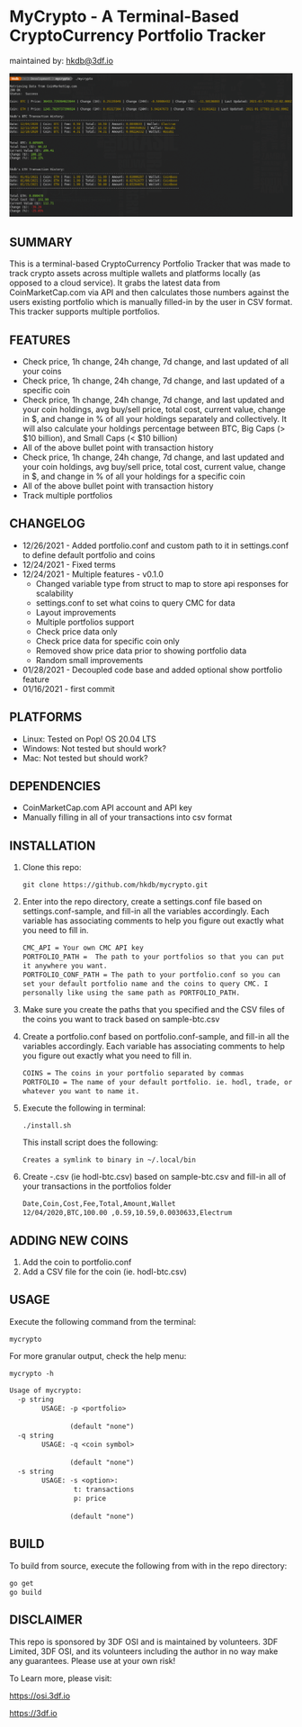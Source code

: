 # MyCrypto - A Terminal-Based CryptoCurrency Portfolio Tracker
maintained by: hkdb@3df.io

![ScreenShot](readme/screenshot.png)

## SUMMARY
This is a terminal-based CryptoCurrency Portfolio Tracker that was made to track crypto assets across multiple wallets and platforms locally (as opposed to a cloud service). It grabs the latest data from CoinMarketCap.com via API and then calculates those numbers against the users existing portfolio which is manually filled-in by the user in CSV format. This tracker supports multiple portfolios.

## FEATURES

- Check price, 1h change, 24h change, 7d change, and last updated of all your coins
- Check price, 1h change, 24h change, 7d change, and last updated of a specific coin
- Check price, 1h change, 24h change, 7d change, and last updated and your coin holdings, avg buy/sell price, total cost, current value, change in $, and change in % of all your holdings separately and collectively. It will also calculate your holdings percentage between BTC, Big Caps (> $10 billion), and Small Caps (< $10 billion)
- All of the above bullet point with transaction history
- Check price, 1h change, 24h change, 7d change, and last updated and your coin holdings, avg buy/sell price, total cost, current value, change in $, and change in % of all your holdings for a specific coin
- All of the above bullet point with transaction history
- Track multiple portfolios

## CHANGELOG

- 12/26/2021 - Added portfolio.conf and custom path to it in settings.conf to define default portfolio and coins
- 12/24/2021 - Fixed terms
- 12/24/2021 - Multiple features - v0.1.0
   - Changed variable type from struct to map to store api responses for scalability
   - settings.conf to set what coins to query CMC for data
   - Layout improvements
   - Multiple portfolios support
   - Check price data only
   - Check price data for specific coin only
   - Removed show price data prior to showing portfolio data
   - Random small improvements
- 01/28/2021 - Decoupled code base and added optional show portfolio feature
- 01/16/2021 - first commit

## PLATFORMS
- Linux: Tested on Pop! OS 20.04 LTS
- Windows: Not tested but should work?
- Mac: Not tested but should work?

## DEPENDENCIES
- CoinMarketCap.com API account and API key
- Manually filling in all of your transactions into csv format

## INSTALLATION
1. Clone this repo:
   
   ```
   git clone https://github.com/hkdb/mycrypto.git
   ``` 
2. Enter into the repo directory, create a settings.conf file based on settings.conf-sample, and fill-in all the variables accordingly. Each variable has associating comments to help you figure out exactly what you need to fill in.
   
   ``` 
   CMC_API = Your own CMC API key
   PORTFOLIO_PATH =  The path to your portfolios so that you can put it anywhere you want.
   PORTFOLIO_CONF_PATH = The path to your portfolio.conf so you can set your default portfolio name and the coins to query CMC. I personally like using the same path as PORTFOLIO_PATH.
   ```
3. Make sure you create the paths that you specified and the CSV files of the coins you want to track based on sample-btc.csv

4. Create a portfolio.conf based on portfolio.conf-sample, and fill-in all the variables accordingly. Each variable has associating comments to help you figure out exactly what you need to fill in.

   ```
   COINS = The coins in your portfolio separated by commas
   PORTFOLIO = The name of your default portfolio. ie. hodl, trade, or whatever you want to name it.
   ```
5. Execute the following in terminal:
   
   ```
   ./install.sh
   ```
   This install script does the following:

   ```
   Creates a symlink to binary in ~/.local/bin
   ```

6. Create <PORTFOLIO>-<coin ticker>.csv (ie hodl-btc.csv) based on sample-btc.csv and fill-in all of your transactions in the portfolios folder
   
   ```
   Date,Coin,Cost,Fee,Total,Amount,Wallet
   12/04/2020,BTC,100.00 ,0.59,10.59,0.0030633,Electrum
   ```

## ADDING NEW COINS

1. Add the coin to portfolio.conf
2. Add a CSV file for the coin (ie. hodl-btc.csv)

## USAGE

Execute the following command from the terminal:

```
mycrypto
```
For more granular output, check the help menu:

```
mycrypto -h
```

```
Usage of mycrypto:
  -p string
    	USAGE: -p <portfolio>
    	
    	       (default "none")
  -q string
    	USAGE: -q <coin symbol>
    	
    	       (default "none")
  -s string
    	USAGE: -s <option>:
    			t: transactions
    			p: price
    	
    	       (default "none")
```


## BUILD
To build from source, execute the following from with in the repo directory:

```
go get
go build
```

## DISCLAIMER

This repo is sponsored by 3DF OSI and is maintained by volunteers. 3DF Limited, 3DF OSI, and its volunteers including the author in no way make any guarantees. Please use at your own risk!

To Learn more, please visit:

https://osi.3df.io

https://3df.io 
